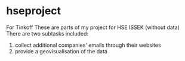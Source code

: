 # hseproject
For Tinkoff
These are parts of my project for HSE ISSEK (without data)	
There are two subtasks included:	
1) collect additional companies' emails through their websites	
2) provide a geovisualisation of the data
